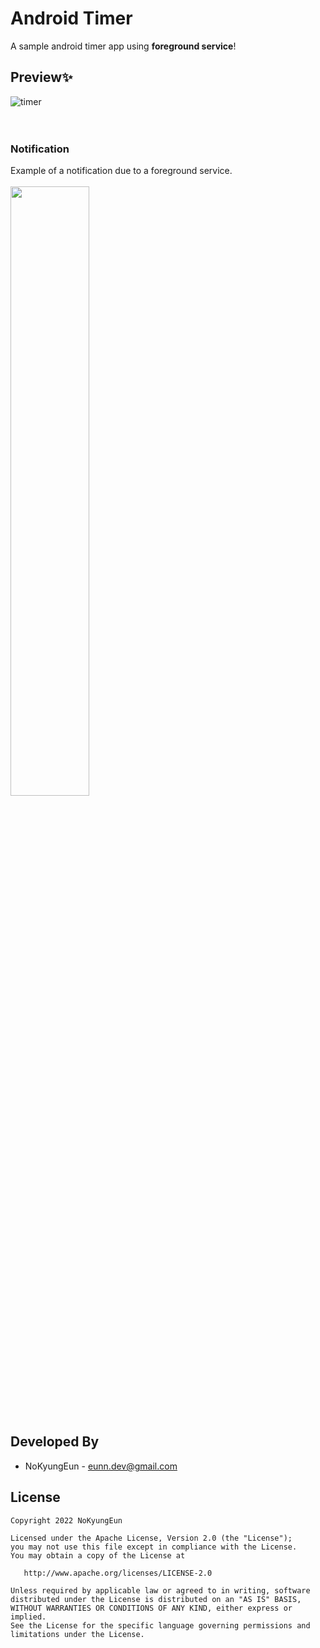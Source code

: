 # Android Timer

A sample android timer app using **foreground service**!
<br>
## Preview✨
![timer](https://user-images.githubusercontent.com/74607521/201037666-69fa6dca-ea19-457c-bcc1-8959e0877370.gif)
<br><br><br>
### Notification
Example of a notification due to a foreground service.
<br><br>
<img src="https://user-images.githubusercontent.com/74607521/201038763-4379b2cf-3377-4dc9-b40b-91b1c6af811e.gif" width=50%>
<br><br>


Developed By
------------------------------------
* NoKyungEun - <eunn.dev@gmail.com> 

License
------------------------------------
    Copyright 2022 NoKyungEun

    Licensed under the Apache License, Version 2.0 (the "License");
    you may not use this file except in compliance with the License.
    You may obtain a copy of the License at

       http://www.apache.org/licenses/LICENSE-2.0

    Unless required by applicable law or agreed to in writing, software
    distributed under the License is distributed on an "AS IS" BASIS,
    WITHOUT WARRANTIES OR CONDITIONS OF ANY KIND, either express or implied.
    See the License for the specific language governing permissions and
    limitations under the License.
